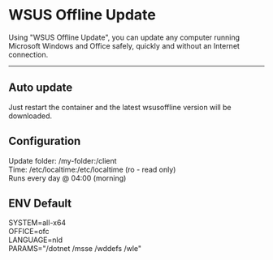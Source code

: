 # WSUS Offline Update

Using "WSUS Offline Update", you can update any computer running Microsoft Windows and Office safely, quickly and without an Internet connection.

-----------
## Auto update
Just restart the container and the latest wsusoffline version will be downloaded.

## Configuration
Update folder: /my-folder:/client    
Time: /etc/localtime:/etc/localtime (ro - read only)   
Runs every day @ 04:00 (morning)    

## ENV Default
SYSTEM=all-x64    
OFFICE=ofc   
LANGUAGE=nld   
PARAMS="/dotnet /msse /wddefs /wle"   
